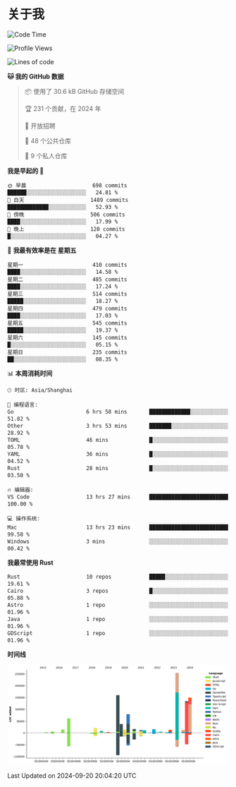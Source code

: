 # 关于我

<!--START_SECTION:waka-->
![Code Time](http://img.shields.io/badge/Code%20Time-3%2C166%20hrs%2059%20mins-blue)

![Profile Views](http://img.shields.io/badge/%E4%B8%AA%E4%BA%BA%E8%B5%84%E6%96%99%E8%A7%82%E7%9C%8B%E6%AC%A1%E6%95%B0-0-blue)

![Lines of code](https://img.shields.io/badge/%E4%BB%8E%E3%80%8CHello%20World%E3%80%8D%E8%B5%B7%E6%88%91%E5%B7%B2%E7%BB%8F%E5%86%99%E4%BA%86-1.0%20million%20%E8%A1%8C%E4%BB%A3%E7%A0%81-blue)

**🐱 我的 GitHub 数据** 

> 📦  使用了 30.6 kB GitHub 存储空间 
 > 
> 🏆 231 个贡献，在 2024 年
 > 
> 💼 开放招聘
 > 
> 📜 48 个公共仓库 
 > 
> 🔑 9 个私人仓库 
 > 
**我是早起的 🐤** 

```text
🌞 早晨                     698 commits         ██████░░░░░░░░░░░░░░░░░░░   24.81 % 
🌆 白天                     1489 commits        █████████████░░░░░░░░░░░░   52.93 % 
🌃 傍晚                     506 commits         ████░░░░░░░░░░░░░░░░░░░░░   17.99 % 
🌙 晚上                     120 commits         █░░░░░░░░░░░░░░░░░░░░░░░░   04.27 % 
```
📅 **我最有效率是在 星期五** 

```text
星期一                      410 commits         ████░░░░░░░░░░░░░░░░░░░░░   14.58 % 
星期二                      485 commits         ████░░░░░░░░░░░░░░░░░░░░░   17.24 % 
星期三                      514 commits         █████░░░░░░░░░░░░░░░░░░░░   18.27 % 
星期四                      479 commits         ████░░░░░░░░░░░░░░░░░░░░░   17.03 % 
星期五                      545 commits         █████░░░░░░░░░░░░░░░░░░░░   19.37 % 
星期六                      145 commits         █░░░░░░░░░░░░░░░░░░░░░░░░   05.15 % 
星期日                      235 commits         ██░░░░░░░░░░░░░░░░░░░░░░░   08.35 % 
```


📊 **本周消耗时间** 

```text
🕑︎ 时区: Asia/Shanghai

💬 编程语言: 
Go                       6 hrs 58 mins       █████████████░░░░░░░░░░░░   51.82 % 
Other                    3 hrs 53 mins       ███████░░░░░░░░░░░░░░░░░░   28.92 % 
TOML                     46 mins             █░░░░░░░░░░░░░░░░░░░░░░░░   05.78 % 
YAML                     36 mins             █░░░░░░░░░░░░░░░░░░░░░░░░   04.52 % 
Rust                     28 mins             █░░░░░░░░░░░░░░░░░░░░░░░░   03.50 % 

🔥 编辑器: 
VS Code                  13 hrs 27 mins      █████████████████████████   100.00 % 

💻 操作系统: 
Mac                      13 hrs 23 mins      █████████████████████████   99.58 % 
Windows                  3 mins              ░░░░░░░░░░░░░░░░░░░░░░░░░   00.42 % 
```

**我最常使用 Rust** 

```text
Rust                     10 repos            █████░░░░░░░░░░░░░░░░░░░░   19.61 % 
Cairo                    3 repos             █░░░░░░░░░░░░░░░░░░░░░░░░   05.88 % 
Astro                    1 repo              ░░░░░░░░░░░░░░░░░░░░░░░░░   01.96 % 
Java                     1 repo              ░░░░░░░░░░░░░░░░░░░░░░░░░   01.96 % 
GDScript                 1 repo              ░░░░░░░░░░░░░░░░░░░░░░░░░   01.96 % 
```



**时间线**

![Lines of Code chart](https://raw.githubusercontent.com/catusax/catusax/master/assets/bar_graph.png)


 Last Updated on 2024-09-20 20:04:20 UTC
<!--END_SECTION:waka-->
